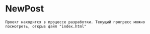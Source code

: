 # NewPost
`Проект находится в процессе разработки. Текущий прогресс можно посмотреть, открыв файл "index.html"`
